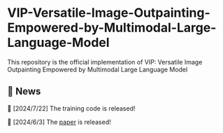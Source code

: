 # VIP-Versatile-Image-Outpainting-Empowered-by-Multimodal-Large-Language-Model
This repository is the official implementation of VIP: Versatile Image Outpainting Empowered by Multimodal Large Language Model
## 📜 News
🚀 [2024/7/22] The training code is released!

🚀 [2024/6/3] The [paper]((https://arxiv.org/abs/2406.01059)) is released!

